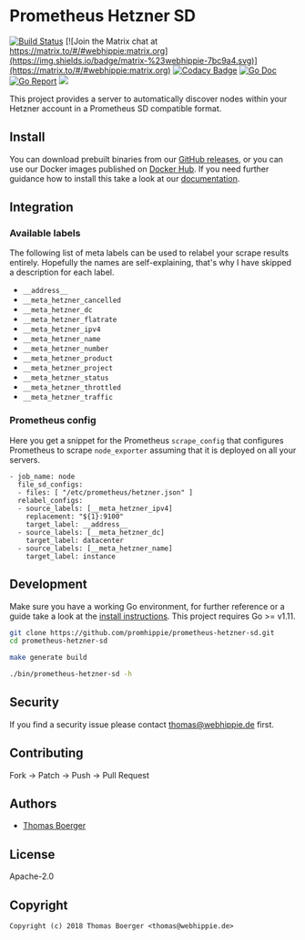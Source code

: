 # Prometheus Hetzner SD

[![Build Status](http://cloud.drone.io/api/badges/promhippie/prometheus-hetzner-sd/status.svg)](http://cloud.drone.io/promhippie/prometheus-hetzner-sd)
[![Join the Matrix chat at https://matrix.to/#/#webhippie:matrix.org](https://img.shields.io/badge/matrix-%23webhippie-7bc9a4.svg)](https://matrix.to/#/#webhippie:matrix.org)
[![Codacy Badge](https://api.codacy.com/project/badge/Grade/87cbb93f28be43a2a871018f106bc286)](https://www.codacy.com/app/promhippie/prometheus-hetzner-sd?utm_source=github.com&amp;utm_medium=referral&amp;utm_content=promhippie/prometheus-hetzner-sd&amp;utm_campaign=Badge_Grade)
[![Go Doc](https://godoc.org/github.com/promhippie/prometheus-hetzner-sd?status.svg)](http://godoc.org/github.com/promhippie/prometheus-hetzner-sd)
[![Go Report](http://goreportcard.com/badge/github.com/promhippie/prometheus-hetzner-sd)](http://goreportcard.com/report/github.com/promhippie/prometheus-hetzner-sd)
[![](https://images.microbadger.com/badges/image/promhippie/prometheus-hetzner-sd.svg)](http://microbadger.com/images/promhippie/prometheus-hetzner-sd "Get your own image badge on microbadger.com")

This project provides a server to automatically discover nodes within your Hetzner account in a Prometheus SD compatible format.

## Install

You can download prebuilt binaries from our [GitHub releases](https://github.com/promhippie/prometheus-hetzner-sd/releases), or you can use our Docker images published on [Docker Hub](https://hub.docker.com/r/promhippie/prometheus-hetzner-sd/tags/). If you need further guidance how to install this take a look at our [documentation](https://promhippie.github.io/prometheus-hetzner-sd/#getting-started).

## Integration

### Available labels

The following list of meta labels can be used to relabel your scrape results entirely. Hopefully the names are self-explaining, that's why I have skipped a description for each label.

* `__address__`
* `__meta_hetzner_cancelled`
* `__meta_hetzner_dc`
* `__meta_hetzner_flatrate`
* `__meta_hetzner_ipv4`
* `__meta_hetzner_name`
* `__meta_hetzner_number`
* `__meta_hetzner_product`
* `__meta_hetzner_project`
* `__meta_hetzner_status`
* `__meta_hetzner_throttled`
* `__meta_hetzner_traffic`

### Prometheus config

Here you get a snippet for the Prometheus `scrape_config` that configures Prometheus to scrape `node_exporter` assuming that it is deployed on all your servers.

```
- job_name: node
  file_sd_configs:
  - files: [ "/etc/prometheus/hetzner.json" ]
  relabel_configs:
  - source_labels: [__meta_hetzner_ipv4]
    replacement: "${1}:9100"
    target_label: __address__
  - source_labels: [__meta_hetzner_dc]
    target_label: datacenter
  - source_labels: [__meta_hetzner_name]
    target_label: instance
```

## Development

Make sure you have a working Go environment, for further reference or a guide take a look at the [install instructions](http://golang.org/doc/install.html). This project requires Go >= v1.11.

```bash
git clone https://github.com/promhippie/prometheus-hetzner-sd.git
cd prometheus-hetzner-sd

make generate build

./bin/prometheus-hetzner-sd -h
```

## Security

If you find a security issue please contact thomas@webhippie.de first.

## Contributing

Fork -> Patch -> Push -> Pull Request

## Authors

* [Thomas Boerger](https://github.com/tboerger)

## License

Apache-2.0

## Copyright

```console
Copyright (c) 2018 Thomas Boerger <thomas@webhippie.de>
```
